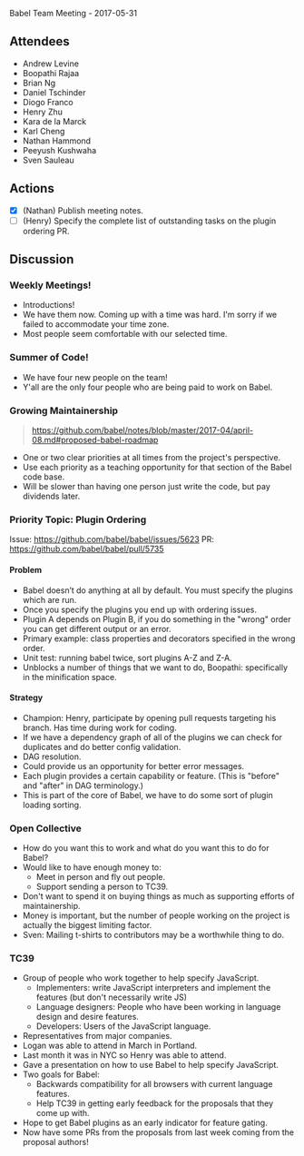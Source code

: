 Babel Team Meeting - 2017-05-31
 
## Attendees
- Andrew Levine
- Boopathi Rajaa
- Brian Ng
- Daniel Tschinder
- Diogo Franco
- Henry Zhu
- Kara de la Marck
- Karl Cheng
- Nathan Hammond
- Peeyush Kushwaha
- Sven Sauleau
 
## Actions
 
- [X] (Nathan) Publish meeting notes.
- [ ] (Henry) Specify the complete list of outstanding tasks on the plugin ordering PR.
 
## Discussion
 
### Weekly Meetings!
 
- Introductions!
- We have them now. Coming up with a time was hard. I'm sorry if we failed to accommodate your time zone.
- Most people seem comfortable with our selected time.
 
### Summer of Code!
 
- We have four new people on the team!
- Y'all are the only four people who are being paid to work on Babel.
 
### Growing Maintainership
 
> https://github.com/babel/notes/blob/master/2017-04/april-08.md#proposed-babel-roadmap
 
- One or two clear priorities at all times from the project's perspective.
- Use each priority as a teaching opportunity for that section of the Babel code base.
- Will be slower than having one person just write the code, but pay dividends later.
 
### Priority Topic: Plugin Ordering
 
Issue: https://github.com/babel/babel/issues/5623
PR: https://github.com/babel/babel/pull/5735

#### Problem

- Babel doesn’t do anything at all by default. You must specify the plugins which are run.
- Once you specify the plugins you end up with ordering issues.
- Plugin A depends on Plugin B, if you do something in the "wrong" order you can get different output or an error.
- Primary example: class properties and decorators specified in the wrong order.
- Unit test: running babel twice, sort plugins A-Z and Z-A.
- Unblocks a number of things that we want to do, Boopathi: specifically in the minification space.

#### Strategy

- Champion: Henry, participate by opening pull requests targeting his branch. Has time during work for coding.
- If we have a dependency graph of all of the plugins we can check for duplicates and do better config validation.
- DAG resolution.
- Could provide us an opportunity for better error messages.
- Each plugin provides a certain capability or feature. (This is "before" and "after" in DAG terminology.)
- This is part of the core of Babel, we have to do some sort of plugin loading sorting.
 
### Open Collective
 
- How do you want this to work and what do you want this to do for Babel?
- Would like to have enough money to:
  - Meet in person and fly out people.
  - Support sending a person to TC39.
- Don't want to spend it on buying things as much as supporting efforts of maintainership.
- Money is important, but the number of people working on the project is actually the biggest limiting factor.
- Sven: Mailing t-shirts to contributors may be a worthwhile thing to do.
 
### TC39
 
- Group of people who work together to help specify JavaScript.
  - Implementers: write JavaScript interpreters and implement the features (but don't necessarily write JS)
  - Language designers: People who have been working in language design and desire features.
  - Developers: Users of the JavaScript language.
- Representatives from major companies.
- Logan was able to attend in March in Portland.
- Last month it was in NYC so Henry was able to attend.
- Gave a presentation on how to use Babel to help specify JavaScript.
- Two goals for Babel:
  - Backwards compatibility for all browsers with current language features.
  - Help TC39 in getting early feedback for the proposals that they come up with.
- Hope to get Babel plugins as an early indicator for feature gating.
- Now have some PRs from the proposals from last week coming from the proposal authors!
